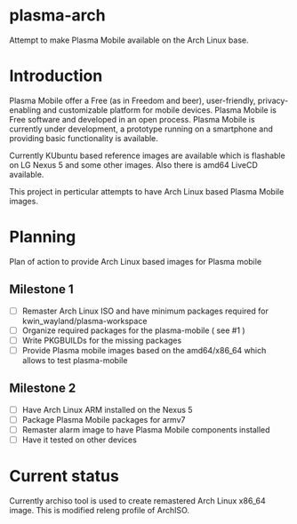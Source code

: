 # plasma-arch

Attempt to make Plasma Mobile available on the Arch Linux base.

# Introduction

Plasma Mobile offer a Free (as in Freedom and beer), user-friendly, privacy-enabling and customizable platform for mobile devices. Plasma Mobile is Free software and developed in an open process. Plasma Mobile is currently under development, a prototype running on a smartphone and providing basic functionality is available.

Currently KUbuntu based reference images are available which is flashable on LG Nexus 5 and some other images. Also there is amd64 LiveCD available.

This project in perticular attempts to have Arch Linux based Plasma Mobile images.

# Planning

Plan of action to provide Arch Linux based images for Plasma mobile

## Milestone 1

- [ ] Remaster Arch Linux ISO and have minimum packages required for kwin_wayland/plasma-workspace
- [ ] Organize required packages for the plasma-mobile ( see #1 )
- [ ] Write PKGBUILDs for the missing packages
- [ ] Provide Plasma mobile images based on the amd64/x86_64 which allows to test plasma-mobile

## Milestone 2

- [ ] Have Arch Linux ARM installed on the Nexus 5
- [ ] Package Plasma Mobile packages for armv7
- [ ] Remaster alarm image to have Plasma Mobile components installed
- [ ] Have it tested on other devices

# Current status

Currently archiso tool is used to create remastered Arch Linux x86_64 image. This is modified releng profile of ArchISO.
